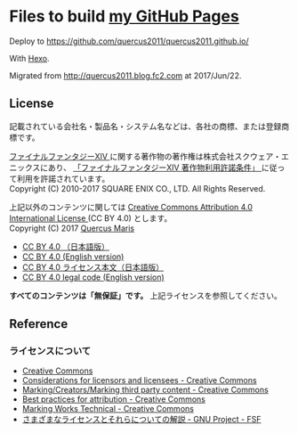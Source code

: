 # Files to build [my GitHub Pages](https://quercus2011.github.io)

Deploy to https://github.com/quercus2011/quercus2011.github.io/

With [Hexo](https://hexo.io).

Migrated from http://quercus2011.blog.fc2.com at 2017/Jun/22.


## License

記載されている会社名・製品名・システム名などは、各社の商標、または登録商標です。

<p>
<a href="http://finalfantasyxiv.com">
ファイナルファンタジーXIV
</a>
に関する著作物の著作権は株式会社スクウェア・エニックスにあり、
<a rel="license" href="http://support.jp.square-enix.com/rule.php?id=5381&la=0&tag=authc">
「ファイナルファンタジーXIV 著作物利用許諾条件」
</a>
に従って利用を許諾されています。
<br />
Copyright (C) 2010-2017 SQUARE ENIX CO., LTD. All Rights Reserved.
</p>

<p>
上記以外のコンテンツに関しては
<a rel="license" href="https://creativecommons.org/licenses/by/4.0/">
Creative Commons Attribution 4.0 International License
</a>
(CC BY 4.0)
とします。
<br />
Copyright (C) 2017 <a href="https://quercus2011.github.io">Quercus Maris</a>
</p>

 - [CC BY 4.0 （日本語版）](https://creativecommons.org/licenses/by/4.0/deed.ja)
 - [CC BY 4.0 (English version)](https://creativecommons.org/licenses/by/4.0/)
 - [CC BY 4.0 ライセンス本文（日本語版）](https://creativecommons.org/licenses/by/4.0/legalcode.ja)
 - [CC BY 4.0 legal code (English version)](https://creativecommons.org/licenses/by/4.0/legalcode)

**すべてのコンテンツは「無保証」です。**
上記ライセンスを参照してください。


## Reference

### ライセンスについて

 - [Creative Commons](https://creativecommons.org)
 - [Considerations for licensors and licensees - Creative Commons](https://wiki.creativecommons.org/wiki/Considerations_for_licensors_and_licensees)
 - [Marking/Creators/Marking third party content - Creative Commons](https://wiki.creativecommons.org/wiki/Marking/Creators/Marking_third_party_content)
 - [Best practices for attribution - Creative Commons](https://wiki.creativecommons.org/wiki/Best_practices_for_attribution)
 - [Marking Works Technical - Creative Commons](https://wiki.creativecommons.org/wiki/Marking_Works_Technical)
 - [さまざまなライセンスとそれらについての解説 - GNU Project - FSF](https://www.gnu.org/licenses/license-list.ja.html#ccby)
